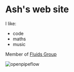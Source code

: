 # Ash's web site

I like:
- code
- maths
- music 

Member of [Fluids Group](https://www.sheffield.ac.uk/maths/research/fluid)

![openpipeflow](https://openpipeflow.org/images/8/8e/OpenPFlogo2.png)